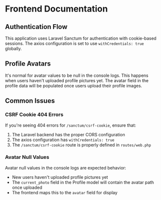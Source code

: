 # Frontend Documentation

## Authentication Flow

This application uses Laravel Sanctum for authentication with cookie-based sessions. The axios configuration is set to use `withCredentials: true` globally.

## Profile Avatars

It's normal for avatar values to be null in the console logs. This happens when users haven't uploaded profile pictures yet. The avatar field in the profile data will be populated once users upload their profile images.

## Common Issues

### CSRF Cookie 404 Errors

If you're seeing 404 errors for `/sanctum/csrf-cookie`, ensure that:

1. The Laravel backend has the proper CORS configuration
2. The axios configuration has `withCredentials: true`
3. The `/sanctum/csrf-cookie` route is properly defined in `routes/web.php`

### Avatar Null Values

Avatar null values in the console logs are expected behavior:
- New users haven't uploaded profile pictures yet
- The `current_photo` field in the Profile model will contain the avatar path once uploaded
- The frontend maps this to the `avatar` field for display

